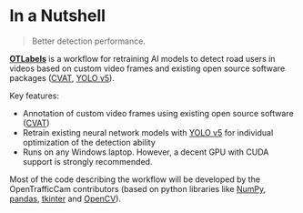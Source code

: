 # In a Nutshell

> Better detection performance.

[**OTLabels**](https://github.com/OpenTrafficCam/OTLabels) is a workflow for retraining AI models to detect road users in videos based on custom video frames and existing open source software packages ([CVAT](https://github.com/openvinotoolkit/cvat), [YOLO v5](https://github.com/ultralytics/yolov5)).

Key features:

* Annotation of custom video frames using existing open source software ([CVAT](https://github.com/openvinotoolkit/cvat))
* Retrain existing neural network models with [YOLO v5](https://github.com/ultralytics/yolov5) for individual optimization of the detection ability
* Runs on any Windows laptop. However, a decent GPU with CUDA support is strongly recommended.

Most of the code describing the workflow will be developed by the OpenTrafficCam contributors (based on python libraries like [NumPy](https://numpy.org/), [pandas](https://pandas.pydata.org/), [tkinter](https://docs.python.org/3/library/tkinter.html) and [OpenCV](https://opencv.org/)).
